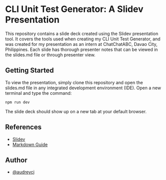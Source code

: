 # CLI Unit Test Generator: A Slidev Presentation

This repository contains a slide deck created using the Slidev presentation tool. It covers the tools used when creating my CLI Unit Test Generator, and was created for my presentation as an intern at ChatChatABC, Davao City, Philippines. Each slide has thorough presenter notes that can be viewed in the slides.md file or through presenter view.


## Getting Started

To view the presentation, simply clone this repository and open the slides.md file in any integrated development environment (IDE). Open a new terminal and type the command:

```
npm run dev
```

The slide deck should show up on a new tab at your default browser.



## References

- [Slidev](https://sli.dev/)
- [Markdown Guide](https://www.markdownguide.org/)



## Author

- [@audreycj](https://github.com/audreycj)